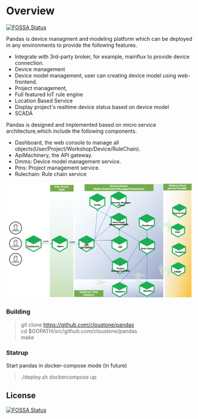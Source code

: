 # Overview
[![FOSSA Status](https://app.fossa.io/api/projects/git%2Bgithub.com%2Fcloustone%2Fpandas.svg?type=shield)](https://app.fossa.io/projects/git%2Bgithub.com%2Fcloustone%2Fpandas?ref=badge_shield)


Pandas is device managment and modeling platform which can be deployed in any environments to provide the following features.

* Integrate with 3rd-party broker, for example, mainflux to provide device connection. 
* Device management
* Device model management, user can creating device model using web-frontend.
* Project management,
* Full featured IoT rule engine
* Location Based Service
* Display project's realtime device status based on device model
* SCADA

Pandas is designed and implemented based on micro service architecture,which include the following components.

* Dashboard, the web console to manage all objects(User/Project/Workshop/Device/RuleChain).
* ApiMachinery, the API gateway.
* Dmms: Device model management service.
* Pms: Project management service.
* Rulechain: Rule chain service

![](docs/images/pandas-arch.png)


### Building

> git clone https://github.com/cloustone/pandas  
> cd $GOPATH/src/github.com/cloustone/pandas  
> make 

### Statrup 

Start pandas  in docker-compose mode  (in future)
> ./deploy.sh dockercompose up  



## License
[![FOSSA Status](https://app.fossa.io/api/projects/git%2Bgithub.com%2Fcloustone%2Fpandas.svg?type=large)](https://app.fossa.io/projects/git%2Bgithub.com%2Fcloustone%2Fpandas?ref=badge_large)